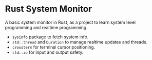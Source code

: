 # Rust System Monitor

A basic system monitor in Rust, as a project to learn system level programming and realtime programming.

- `sysinfo` package to fetch system info.
- `std::thread` and `Duration` to manage realtime updates and threads.
- `crossterm` for terminal cursor positioning.
- `std::io` for input and output safety.
